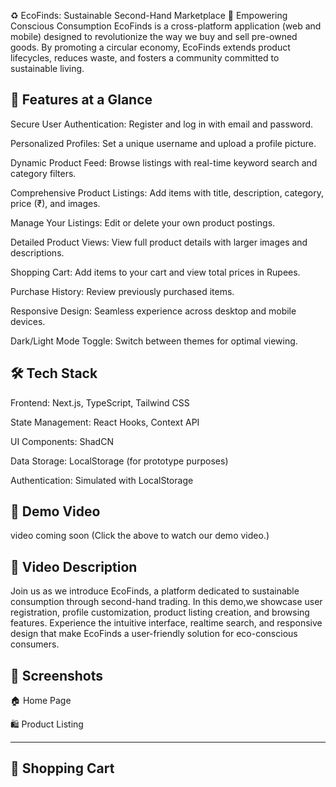 ♻️ EcoFinds: Sustainable Second-Hand Marketplace
🌟 Empowering Conscious Consumption
EcoFinds is a cross-platform application (web and mobile) designed to revolutionize the way we buy and sell pre-owned goods. By promoting a circular economy, EcoFinds extends product lifecycles, reduces waste, and fosters a community committed to sustainable living.

🚀 Features at a Glance
---------------------------------------------------------------------------------------------------------------------------------
Secure User Authentication: Register and log in with email and password.

Personalized Profiles: Set a unique username and upload a profile picture.

Dynamic Product Feed: Browse listings with real-time keyword search and category filters.

Comprehensive Product Listings: Add items with title, description, category, price (₹), and images.

Manage Your Listings: Edit or delete your own product postings.

Detailed Product Views: View full product details with larger images and descriptions.

Shopping Cart: Add items to your cart and view total prices in Rupees.

Purchase History: Review previously purchased items.

Responsive Design: Seamless experience across desktop and mobile devices.

Dark/Light Mode Toggle: Switch between themes for optimal viewing.

🛠️ Tech Stack
-------------------------------------------------------------------------------------------------------------------------------------------------------------------------------------------------------------------------------------------------------------------------------
Frontend: Next.js, TypeScript, Tailwind CSS

State Management: React Hooks, Context API

UI Components: ShadCN

Data Storage: LocalStorage (for prototype purposes)

Authentication: Simulated with LocalStorage

🎥 Demo Video
-------------------------------------------------------------------------------------------------------------------------------------------------------------------------------------------------------------------------------------------------------------------------------
















 video coming soon (Click the above to watch our demo video.)

📝 Video Description
-------------------------------------------------------------------------------------------------------------------------------------------------------------------------------------------------------------------------------------------------------------------------------
Join us as we introduce EcoFinds, a platform dedicated to sustainable consumption through second-hand trading. In this demo,we showcase user registration, profile customization, product listing creation, and browsing features. Experience the intuitive interface, realtime search, and responsive design that make EcoFinds a user-friendly solution for eco-conscious consumers.





📸 Screenshots
-------------------------------------------------------------------------------------------------------------------------------------------------------------------------------------------------------------------------------------------------------------------------------
🏠 Home Page








🛍️ Product Listing

-------------------------------------------------------------------------------------------------------------------------------------------------------------------------------------------------------------------------------------------------------------------------------




🛒 Shopping Cart
-------------------------------------------------------------------------------------------------------------------------------------------------------------------------------------------------------------------------------------------------------------------------------

